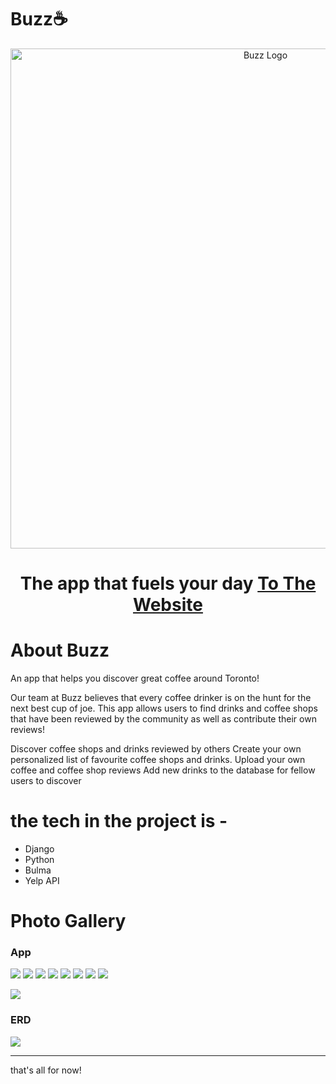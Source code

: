 # Buzz☕

<p align="center">
  <a href="https://github.com/Ckrcok/buzz">
    <img alt="Buzz Logo" src="https://i.imgur.com/WgzL52g.png" width="800"/>
  </a>
</p>
<h1 align ="center">
The app that fuels your day
<a href="https://github.com/Ckrcok/buzz">To The Website</a>
</h1>
        
# About Buzz

An app that helps you discover great coffee around Toronto!

Our team at Buzz believes that every coffee drinker is on the hunt for the next best cup of joe. This app allows users to find drinks and coffee shops that have been reviewed by the community as well as contribute their own reviews!



Discover coffee shops and drinks reviewed by others 
Create your own personalized list of favourite coffee shops and drinks.
Upload your own coffee and coffee shop reviews
Add new drinks to the database for fellow users to discover





# the tech in the project is -
<ul>
<li>Django
<li>Python
<li>Bulma
<li>Yelp API
</ul>



# Photo Gallery 
### App
[![](https://i.imgur.com/wlFvnhh.png)](#)
[![](https://i.imgur.com/5S27RTQ.png)](#)
[![](https://i.imgur.com/xehsYdK.png)](#)
[![](https://i.imgur.com/Z0WOEir.png)](#)
[![](https://i.imgur.com/pdGuQt0.png)](#)
[![](https://i.imgur.com/k4WYReM.png)](#)
[![](https://i.imgur.com/JvYJcUe.png)](#)
[![](https://i.imgur.com/tEaZKx6.png)](#)

[![](https://i.imgur.com/W5DtzvX.png)](#)


### ERD
[![](https://i.imgur.com/UTb19kK.png)](#)

<hr>

that's all for now!
